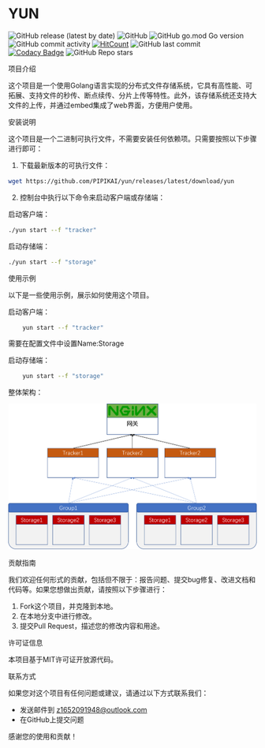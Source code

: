 # YUN

![GitHub release (latest by date)](https://img.shields.io/github/downloads/pipikai/yun/latest/total?style=flat-square)
![GitHub](https://img.shields.io/github/license/pipikai/yun?style=flat-square)
![GitHub go.mod Go version](https://img.shields.io/github/go-mod/go-version/pipikai/yun)
![GitHub commit activity](https://img.shields.io/github/commit-activity/m/pipikai/yun?style=flat-square)
[![HitCount](https://hits.dwyl.com/pipikai/yun.svg?style=flat-square)](http://hits.dwyl.com/pipikai/yun)
![GitHub last commit](https://img.shields.io/github/last-commit/pipikai/yun?style=flat-square)
[![Codacy Badge](https://app.codacy.com/project/badge/Grade/a8b52c71ed6c43b3866f8a59ef3b684d)](https://app.codacy.com/gh/PIPIKAI/yun/dashboard?utm_source=gh\&utm_medium=referral\&utm_content=\&utm_campaign=Badge_grade?style=flat-square)
![GitHub Repo stars](https://img.shields.io/github/stars/pipikai/yun?style=social)

项目介绍

这个项目是一个使用Golang语言实现的分布式文件存储系统，它具有高性能、可拓展、支持文件的秒传、断点续传、分片上传等特性。此外，该存储系统还支持大文件的上传，并通过embed集成了web界面，方便用户使用。

安装说明

这个项目是一个二进制可执行文件，不需要安装任何依赖项。只需要按照以下步骤进行即可：

1.  下载最新版本的可执行文件：

```bash
wget https://github.com/PIPIKAI/yun/releases/latest/download/yun
```

2.  控制台中执行以下命令来启动客户端或存储端：

启动客户端：

```bash
./yun start --f "tracker"
```

启动存储端：

```bash
./yun start --f "storage" 
```

使用示例

以下是一些使用示例，展示如何使用这个项目。

启动客户端：

```bash
    yun start --f "tracker"
```

需要在配置文件中设置Name:Storage

启动存储端：

```bash
    yun start --f "storage"
```

整体架构：

![架构图](./doc/%E6%9E%B6%E6%9E%84%E5%9B%BE.png)

贡献指南

我们欢迎任何形式的贡献，包括但不限于：报告问题、提交bug修复、改进文档和代码等。如果您想做出贡献，请按照以下步骤进行：

1.  Fork这个项目，并克隆到本地。
2.  在本地分支中进行修改。
3.  提交Pull Request，描述您的修改内容和用途。

许可证信息

本项目基于MIT许可证开放源代码。

联系方式

如果您对这个项目有任何问题或建议，请通过以下方式联系我们：

*   发送邮件到 z1652091948@outlook.com
*   在GitHub上提交问题

感谢您的使用和贡献！
